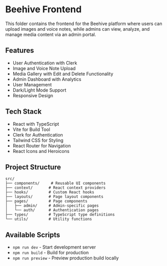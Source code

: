 # Beehive Frontend

This folder contains the frontend for the Beehive platform where users can upload images and voice notes, while admins can view, analyze, and manage media content via an admin portal.

## Features

- User Authentication with Clerk
- Image and Voice Note Upload
- Media Gallery with Edit and Delete Functionality
- Admin Dashboard with Analytics
- User Management
- Dark/Light Mode Support
- Responsive Design

## Tech Stack

- React with TypeScript
- Vite for Build Tool
- Clerk for Authentication
- Tailwind CSS for Styling
- React Router for Navigation
- React Icons and Heroicons


## Project Structure

```
src/
├── components/     # Reusable UI components
├── context/       # React context providers
├── hooks/         # Custom React hooks
├── layouts/       # Page layout components
├── pages/         # Page components
│   ├── admin/     # Admin-specific pages
│   └── auth/      # Authentication pages
├── types/         # TypeScript type definitions
└── utils/         # Utility functions
```

## Available Scripts

- `npm run dev` - Start development server
- `npm run build` - Build for production
- `npm run preview` - Preview production build locally
